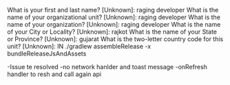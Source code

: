 
What is your first and last name?
  [Unknown]:  raging developer
What is the name of your organizational unit?
  [Unknown]:  raging developer
What is the name of your organization?
  [Unknown]:  raging developer
What is the name of your City or Locality?
  [Unknown]:  rajkot
What is the name of your State or Province?
  [Unknown]:  gujarat
What is the two-letter country code for this unit?
  [Unknown]:  IN
./gradlew assembleRelease -x bundleReleaseJsAndAssets


-Issue te resolved
-no network hanlder and toast message
-onRefresh handler to resh and call again api